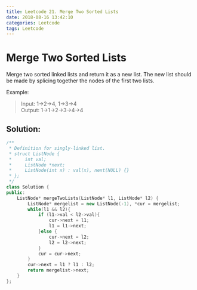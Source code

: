 ```yaml
---
title: Leetcode 21. Merge Two Sorted Lists
date: 2018-08-16 13:42:10
categories: Leetcode
tags: Leetcode
---
```


# Merge Two Sorted Lists
Merge two sorted linked lists and return it as a new list. The new list should be made by splicing together the nodes of the first two lists.

Example:
> Input: 1->2->4, 1->3->4  
> Output: 1->1->2->3->4->4  

<!--more-->
## Solution:

```c++
/**
 * Definition for singly-linked list.
 * struct ListNode {
 *     int val;
 *     ListNode *next;
 *     ListNode(int x) : val(x), next(NULL) {}
 * };
 */
class Solution {
public:
    ListNode* mergeTwoLists(ListNode* l1, ListNode* l2) {
        ListNode* mergelist = new ListNode(-1), *cur = mergelist;
        while(l1 && l2){
            if (l1->val < l2->val){
                cur->next = l1;
                l1 = l1->next;
            }else {
                cur->next = l2;
                l2 = l2->next;
            }
            cur = cur->next;
        }
        cur->next = l1 ? l1 : l2;
        return mergelist->next;
    }
};
```